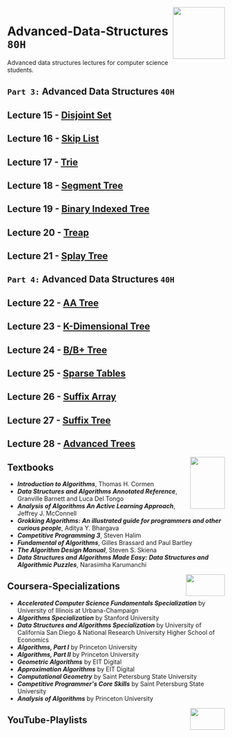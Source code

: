 <img align="right" width="120" height="120" src="https://github.com/cs-MohamedAyman/Computer-Science-Textbooks/blob/master/logos/data-structures.jpg">

# Advanced-Data-Structures `80H`
Advanced data structures lectures for computer science students.

## `Part 3:` Advanced Data Structures `40H`

## Lecture 15 - [Disjoint Set]()
## Lecture 16 - [Skip List]()
## Lecture 17 - [Trie]()
## Lecture 18 - [Segment Tree]()
## Lecture 19 - [Binary Indexed Tree]()
## Lecture 20 - [Treap]()
## Lecture 21 - [Splay Tree]()

## `Part 4:` Advanced Data Structures `40H`

## Lecture 22 - [AA Tree]()
## Lecture 23 - [K-Dimensional Tree]()
## Lecture 24 - [B/B+ Tree]()
## Lecture 25 - [Sparse Tables]()
## Lecture 26 - [Suffix Array]()
## Lecture 27 - [Suffix Tree]()
## Lecture 28 - [Advanced Trees]()

<img align="right" width="80" height="120" src="https://github.com/cs-MohamedAyman/Computer-Science-Textbooks/blob/master/logos/textbooks.jpg">

## Textbooks

* ***Introduction to Algorithms***, Thomas H. Cormen
* ***Data Structures and Algorithms Annotated Reference***, Granville Barnett and Luca Del Tongo
* ***Analysis of Algorithms An Active Learning Approach***, Jeffrey J. McConnell
* ***Grokking Algorithms: An illustrated guide for programmers and other curious people***, Aditya Y. Bhargava
* ***Competitive Programming 3***, Steven Halim
* ***Fundamental of Algorithms***, Gilles Brassard and Paul Bartley
* ***The Algorithm Design Manual***, Steven S. Skiena
* ***Data Structures and Algorithms Made Easy: Data Structures and Algorithmic Puzzles***, Narasimha Karumanchi

<img align="right" width="90" height="50" src="https://github.com/cs-MohamedAyman/Coursera-Specializations/blob/master/organizations-logos/coursera.jpg">

## Coursera-Specializations

* ***Accelerated Computer Science Fundamentals Specialization*** by University of Illinois at Urbana-Champaign
* ***Algorithms Specialization*** by Stanford University
* ***Data Structures and Algorithms Specialization*** by University of California San Diego & National Research University Higher School of Economics
* ***Algorithms, Part I*** by Princeton University
* ***Algorithms, Part II*** by Princeton University
* ***Geometric Algorithms*** by EIT Digital
* ***Approximation Algorithms*** by EIT Digital
* ***Computational Geometry*** by Saint Petersburg State University
* ***Competitive Programmer's Core Skills*** by Saint Petersburg State University
* ***Analysis of Algorithms*** by Princeton University

<img align="right" width="80" height="50" src="https://github.com/cs-MohamedAyman/YouTube-Playlists/blob/master/organizations-logos/youtube.jpg">

## YouTube-Playlists
